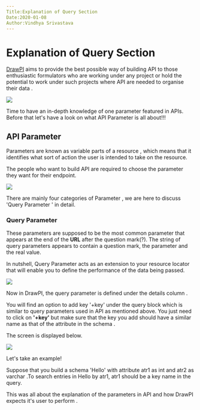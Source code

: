 ```yaml
---
Title:Explanation of Query Section
Date:2020-01-08
Author:Vindhya Srivastava
---
```

# Explanation of Query Section

[DrawPI](https://drawpi.com/) aims to provide the best possible way of building API to those enthusiastic formulators who are working under any project or hold the potential to work under such projects where API are needed to organise their data .

![](RackMultipart20200721-4-ygbxih_html_57b4e7ec8c536fcf.png)

Time to have an in-depth knowledge of one parameter featured in APIs. Before that let&#39;s have a look on what API Parameter is all about!!!

## API Parameter

Parameters are known as variable parts of a resource , which means that it identifies what sort of action the user is intended to take on the resource.

The people who want to build API are required to choose the parameter they want for their endpoint.

![](RackMultipart20200721-4-ygbxih_html_5ea443a7627560d7.png)

There are mainly four categories of Parameter , we are here to discuss &#39;Query Parameter &#39; in detail.

### Query Parameter

These parameters are supposed to be the most common parameter that appears at the end of the **URL** after the question mark(?). The string of query parameters appears to contain a question mark, the parameter and the real value.

In nutshell, Query Parameter acts as an extension to your resource locator that will enable you to define the performance of the data being passed.

![](RackMultipart20200721-4-ygbxih_html_4037bacb4b0ebbf9.png)

Now in DrawPI, the query parameter is defined under the details column .

You will find an option to add key &#39;+key&#39; under the query block which is similar to query parameters used in API as mentioned above. You just need to click on **&#39;+key&#39;** but make sure that the key you add should have a similar name as that of the attribute in the schema .

The screen is displayed below.

![](RackMultipart20200721-4-ygbxih_html_aff0450bcce9c280.png)

Let&#39;s take an example!

Suppose that you build a schema &#39;Hello&#39; with attribute atr1 as int and atr2 as varchar .To search entries in Hello by atr1, atr1 should be a key name in the query.

This was all about the explanation of the parameters in API and how DrawPI expects it&#39;s user to perform .
